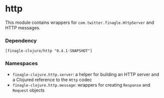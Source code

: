 # http

This module contains wrappers for `com.twitter.finagle.HttpServer` and HTTP messages.

### Dependency

    [finagle-clojure/http "0.4.1-SNAPSHOT"]

### Namespaces

* `finagle-clojure.http.server`: a helper for building an HTTP server and a Clojured reference to the `Http` codec
* `finagle-clojure.http.message`: wrappers for creating `Response` and `Request` objects
